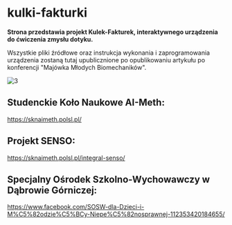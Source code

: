 # kulki-fakturki

**Strona przedstawia projekt Kulek-Fakturek, interaktywnego urządzenia do ćwiczenia zmysłu dotyku.**

Wszystkie pliki źródłowe oraz instrukcja wykonania i zaprogramowania urządzenia zostaną tutaj upublicznione po opublikowaniu artykułu po konferencji "Majówka Młodych Biomechaników".

![3](https://user-images.githubusercontent.com/36844742/169639996-9d004a22-fa68-4f08-804c-4ced7b1efe30.png)

## Studenckie Koło Naukowe AI-Meth:
https://sknaimeth.polsl.pl/

## Projekt SENSO:
https://sknaimeth.polsl.pl/integral-senso/

## Specjalny Ośrodek Szkolno-Wychowawczy w Dąbrowie Górniczej:
https://www.facebook.com/SOSW-dla-Dzieci-i-M%C5%82odzie%C5%BCy-Niepe%C5%82nosprawnej-112353420184655/
